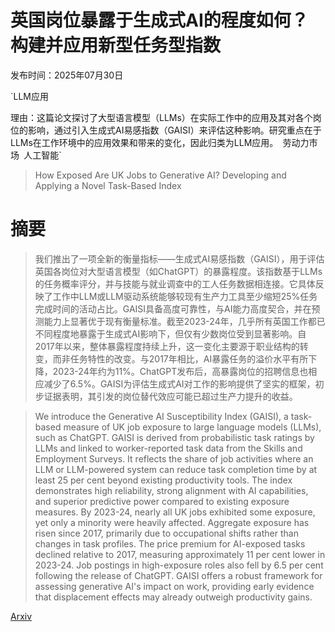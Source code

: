 # 英国岗位暴露于生成式AI的程度如何？构建并应用新型任务型指数

发布时间：2025年07月30日

`LLM应用

理由：这篇论文探讨了大型语言模型（LLMs）在实际工作中的应用及其对各个岗位的影响，通过引入生成式AI易感指数（GAISI）来评估这种影响。研究重点在于LLMs在工作环境中的应用效果和带来的变化，因此归类为LLM应用。` `劳动力市场` `人工智能`

> How Exposed Are UK Jobs to Generative AI? Developing and Applying a Novel Task-Based Index

# 摘要

> 我们推出了一项全新的衡量指标——生成式AI易感指数（GAISI），用于评估英国各岗位对大型语言模型（如ChatGPT）的暴露程度。该指数基于LLMs的任务概率评分，并与技能与就业调查中的工人任务数据相连接。它具体反映了工作中LLM或LLM驱动系统能够较现有生产力工具至少缩短25%任务完成时间的活动占比。GAISI具备高度可靠性，与AI能力高度契合，并在预测能力上显著优于现有衡量标准。截至2023-24年，几乎所有英国工作都已不同程度地暴露于生成式AI影响下，但仅有少数岗位受到显著影响。自2017年以来，整体暴露程度持续上升，这一变化主要源于职业结构的转变，而非任务特性的改变。与2017年相比，AI暴露任务的溢价水平有所下降，2023-24年约为11%。ChatGPT发布后，高暴露岗位的招聘信息也相应减少了6.5%。GAISI为评估生成式AI对工作的影响提供了坚实的框架，初步证据表明，其引发的岗位替代效应可能已超过生产力提升的收益。

> We introduce the Generative AI Susceptibility Index (GAISI), a task-based measure of UK job exposure to large language models (LLMs), such as ChatGPT. GAISI is derived from probabilistic task ratings by LLMs and linked to worker-reported task data from the Skills and Employment Surveys. It reflects the share of job activities where an LLM or LLM-powered system can reduce task completion time by at least 25 per cent beyond existing productivity tools. The index demonstrates high reliability, strong alignment with AI capabilities, and superior predictive power compared to existing exposure measures. By 2023-24, nearly all UK jobs exhibited some exposure, yet only a minority were heavily affected. Aggregate exposure has risen since 2017, primarily due to occupational shifts rather than changes in task profiles. The price premium for AI-exposed tasks declined relative to 2017, measuring approximately 11 per cent lower in 2023-24. Job postings in high-exposure roles also fell by 6.5 per cent following the release of ChatGPT. GAISI offers a robust framework for assessing generative AI's impact on work, providing early evidence that displacement effects may already outweigh productivity gains.

[Arxiv](https://arxiv.org/abs/2507.22748)
